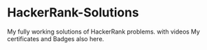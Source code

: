 # HackerRank-Solutions
My fully working solutions of HackerRank problems. with videos  My certificates and Badges also here. 
